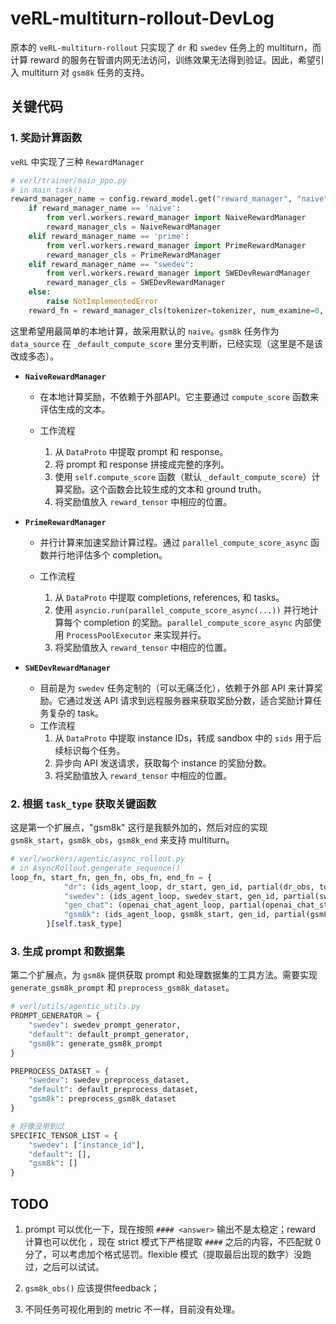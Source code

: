 # veRL-multiturn-rollout-DevLog

原本的 `veRL-multiturn-rollout` 只实现了 `dr` 和 `swedev` 任务上的 multiturn，而计算 reward 的服务在智谱内网无法访问，训练效果无法得到验证。因此，希望引入 multiturn 对 `gsm8k` 任务的支持。

## 关键代码

### 1. 奖励计算函数

`veRL` 中实现了三种 `RewardManager`

```python
# verl/trainer/main_ppo.py 
# in main_task()
reward_manager_name = config.reward_model.get("reward_manager", "naive")
    if reward_manager_name == 'naive':
        from verl.workers.reward_manager import NaiveRewardManager
        reward_manager_cls = NaiveRewardManager
    elif reward_manager_name == 'prime':
        from verl.workers.reward_manager import PrimeRewardManager
        reward_manager_cls = PrimeRewardManager
    elif reward_manager_name == "swedev":
        from verl.workers.reward_manager import SWEDevRewardManager
        reward_manager_cls = SWEDevRewardManager
    else:
        raise NotImplementedError
    reward_fn = reward_manager_cls(tokenizer=tokenizer, num_examine=0, compute_score=compute_score)
```

这里希望用最简单的本地计算，故采用默认的 `naive`。`gsm8k` 任务作为 `data_source` 在 `_default_compute_score` 里分支判断，已经实现（这里是不是该改成多态）。

- **`NaiveRewardManager`**

  - 在本地计算奖励，不依赖于外部API。它主要通过 `compute_score` 函数来评估生成的文本。

  - 工作流程
    1. 从 `DataProto` 中提取 prompt 和 response。
    2. 将 prompt 和 response 拼接成完整的序列。
    3. 使用 `self.compute_score` 函数（默认 `_default_compute_score`）计算奖励。这个函数会比较生成的文本和 ground truth。
    4. 将奖励值放入 `reward_tensor` 中相应的位置。

- **`PrimeRewardManager`**

  - 并行计算来加速奖励计算过程。通过 `parallel_compute_score_async` 函数并行地评估多个 completion。

  - 工作流程
    1. 从 `DataProto` 中提取 completions, references, 和 tasks。
    2. 使用 `asyncio.run(parallel_compute_score_async(...))` 并行地计算每个 completion 的奖励。`parallel_compute_score_async` 内部使用 `ProcessPoolExecutor` 来实现并行。
    3. 将奖励值放入 `reward_tensor` 中相应的位置。

- **`SWEDevRewardManager`**

  - 目前是为 `swedev` 任务定制的（可以无痛泛化），依赖于外部 API 来计算奖励。它通过发送 API 请求到远程服务器来获取奖励分数，适合奖励计算任务复杂的 task。
  - 工作流程
    1. 从 `DataProto` 中提取 instance IDs，转成 sandbox 中的 `sids` 用于后续标识每个任务。
    2. 异步向 API 发送请求，获取每个 instance 的奖励分数。
    3. 将奖励值放入 `reward_tensor` 中相应的位置。

### 2. 根据 `task_type` 获取关键函数

这是第一个扩展点，"gsm8k" 这行是我额外加的，然后对应的实现 `gsm8k_start`，`gsm8k_obs`，`gsm8k_end` 来支持 multiturn。

```python
# verl/workers/agentic/async_rollout.py
# in AsyncRollout.gengerate_sequence()
loop_fn, start_fn, gen_fn, obs_fn, end_fn = {
            "dr": (ids_agent_loop, dr_start, gen_id, partial(dr_obs, tokenizer=tokenizer), dr_end),
            "swedev": (ids_agent_loop, swedev_start, gen_id, partial(swe_dev_obs, tokenizer=tokenizer), swe_dev_end),
            "gen_chat": (openai_chat_agent_loop, partial(openai_chat_start, url=url), gen_chat, partial(openai_chat_obs, url=url), partial(openai_chat_end, url=url)),
            "gsm8k": (ids_agent_loop, gsm8k_start, gen_id, partial(gsm8k_obs, tokenizer=tokenizer), gsm8k_end),
        }[self.task_type]
```

### 3. 生成 prompt 和数据集

第二个扩展点，为 `gsm8k` 提供获取 prompt 和处理数据集的工具方法。需要实现 `generate_gsm8k_prompt` 和 `preprocess_gsm8k_dataset`。

```python
# verl/utils/agentic_utils.py
PROMPT_GENERATOR = {
    "swedev": swedev_prompt_generator,
    "default": default_prompt_generator,
    "gsm8k": generate_gsm8k_prompt
}

PREPROCESS_DATASET = {
    "swedev": swedev_preprocess_dataset,
    "default": default_preprocess_dataset,
    "gsm8k": preprocess_gsm8k_dataset
}

# 好像没用到过
SPECIFIC_TENSOR_LIST = {
    "swedev": ["instance_id"],
    "default": [],
    "gsm8k": [] 
}
```

## TODO

1. prompt 可以优化一下，现在按照 `#### <answer>` 输出不是太稳定；reward 计算也可以优化 ，现在 strict 模式下严格提取 `####` 之后的内容，不匹配就 0 分了，可以考虑加个格式惩罚。flexible 模式（提取最后出现的数字）没跑过，之后可以试试。

2. `gsm8k_obs()` 应该提供feedback；
3. 不同任务可视化用到的 metric 不一样，目前没有处理。

